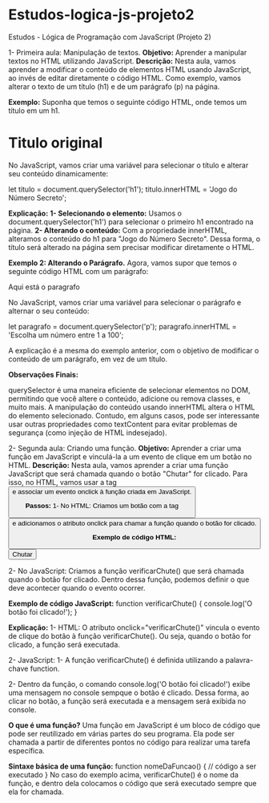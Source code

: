 # Estudos-logica-js-projeto2
 Estudos - Lógica de Programação com JavaScript (Projeto 2)
 
 1- Primeira aula: Manipulação de textos.
**Objetivo:** Aprender a manipular textos no HTML utilizando JavaScript.
**Descrição:** Nesta aula, vamos aprender a modificar o conteúdo de elementos HTML usando JavaScript, ao invés de editar diretamente o código HTML. Como exemplo, vamos alterar o texto de um título (h1) e de um parágrafo (p) na página.

**Exemplo:** Suponha que temos o seguinte código HTML, onde temos um título em um h1.
<h1>Titulo original</h1>
No JavaScript, vamos criar uma variável para selecionar o título e alterar seu conteúdo dinamicamente:

let titulo = document.querySelector('h1');
titulo.innerHTML = 'Jogo do Número Secreto';

**Explicação:**
**1- Selecionando o elemento:** Usamos o document.querySelector('h1') para selecionar o primeiro h1 encontrado na página.
**2- Alterando o conteúdo:** Com a propriedade innerHTML, alteramos o conteúdo do h1 para "Jogo do Número Secreto".
Dessa forma, o título será alterado na página sem precisar modificar diretamente o HTML.

**Exemplo 2: Alterando o Parágrafo.** Agora, vamos supor que temos o seguinte código HTML com um parágrafo:
<p>Aqui está o paragrafo</p>
No JavaScript, vamos criar uma variável para selecionar o parágrafo e alternar o seu conteúdo:

let paragrafo = document.querySelector('p');
paragrafo.innerHTML = 'Escolha um número entre 1 a 100';

A explicação é a mesma do exemplo anterior, com o objetivo de modificar o conteúdo de um parágrafo, em vez de um título.

**Observações Finais:**

querySelector é uma maneira eficiente de selecionar elementos no DOM, permitindo que você altere o conteúdo, adicione ou remova classes, e muito mais.
A manipulação do conteúdo usando innerHTML altera o HTML do elemento selecionado. Contudo, em alguns casos, pode ser interessante usar outras propriedades como textContent para evitar problemas de segurança (como injeção de HTML indesejado).

2- Segunda aula: Criando uma função.
**Objetivo:** Aprender a criar uma função em JavaScript e vinculá-la a um evento de clique em um botão no HTML.
**Descrição:** Nesta aula, vamos aprender a criar uma função JavaScript que será chamada quando o botão "Chutar" for clicado. Para isso, no HTML, vamos usar a tag <button> e associar um evento onclick à função criada em JavaScript.

**Passos:**
1- No HTML: Criamos um botão com a tag <button> e adicionamos o atributo onclick para chamar a função quando o botão for clicado.   

**Exemplo de código HTML:** <button onclick="verificarChute()">Chutar</button>

2- No JavaScript: Criamos a função verificarChute() que será chamada quando o botão for clicado. Dentro dessa função, podemos definir o que deve acontecer quando o evento ocorrer.

**Exemplo de código JavaScript:** function verificarChute() {
    console.log('O botão foi clicado!');
}

**Explicação:** 1- HTML: O atributo onclick="verificarChute()" vincula o evento de clique do botão à função verificarChute(). Ou seja, quando o botão for clicado, a função será executada.

2- JavaScript:     1- A função verificarChute() é definida utilizando a palavra-chave function.

2- Dentro da função, o comando console.log('O botão foi clicado!') exibe uma mensagem no console sempque o botão é clicado.
Dessa forma, ao clicar no botão, a função será executada e a mensagem será exibida no console.

**O que é uma função?** Uma função em JavaScript é um bloco de código que pode ser reutilizado em várias partes do seu programa. Ela pode ser chamada a partir de diferentes pontos no código para realizar uma tarefa específica.

**Sintaxe básica de uma função:** function nomeDaFuncao() {
    // código a ser executado
}
No caso do exemplo acima, verificarChute() é o nome da função, e dentro dela colocamos o código que será executado sempre que ela for chamada.